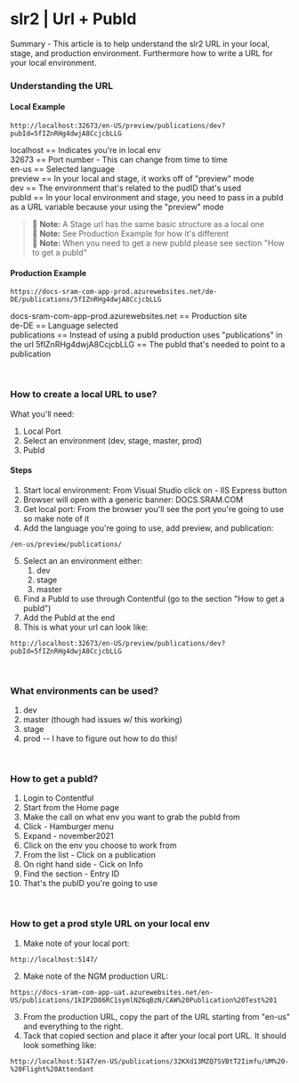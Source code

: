 # slr2 | Url + PubId

Summary - This article is to help understand the slr2 URL in your local, stage, and production environment. Furthermore how to write a URL for your local environment.

### Understanding the URL 

#### Local Example
```
http://localhost:32673/en-US/preview/publications/dev?pubId=5fIZnRHg4dwjA8CcjcbLLG
```
localhost == Indicates you're in local env  
32673 == Port number - This can change from time to time  
en-us == Selected language  
preview == In your local and stage, it works off of "preview" mode  
dev == The environment that's related to the pudID that's used  
pubId == In your local environment and stage, you need to pass in a pubId as a URL variable because your using the "preview" mode

> :memo: **Note:** A Stage url has the same basic structure as a local one  
> :memo: **Note:** See Production Example for how it's different  
> :memo: **Note:** When you need to get a new pubId please see section "How to get a pubId"

#### Production Example
```
https://docs-sram-com-app-prod.azurewebsites.net/de-DE/publications/5fIZnRHg4dwjA8CcjcbLLG
```
docs-sram-com-app-prod.azurewebsites.net == Production site  
de-DE == Language selected  
publications == Instead of using a pubId production uses "publications" in the url
5fIZnRHg4dwjA8CcjcbLLG == The pubId that's needed to point to a publication


<br>

### How to create a local URL to use?

What you'll need:
1. Local Port
2. Select an environment (dev, stage, master, prod)
3. PubId

#### Steps
1. Start local environment: From Visual Studio click on - IIS Express button
2. Browser will open with a generic banner: DOCS.SRAM.COM
3. Get local port: From the browser you'll see the port you're going to use so make note of it
4. Add the language you're going to use, add preview, and publication:
```   
/en-us/preview/publications/
```
5. Select an an environment either:
    1. dev
    2. stage
    3. master
6. Find a PubId to use through Contentful (go to the section "How to get a pubId")
7. Add the PubId at the end
8. This is what your url can look like:
```
http://localhost:32673/en-US/preview/publications/dev?pubId=5fIZnRHg4dwjA8CcjcbLLG
```
<br>

### What environments can be used?
1. dev
2. master (though had issues w/ this working)
3. stage
4. prod -- I have to figure out how to do this!

<br>

### How to get a pubId?
1. Login to Contentful
2. Start from the Home page
3. Make the call on what env you want to grab the pubId from
4. Click - Hamburger menu
5. Expand - november2021
6. Click on the env you choose to work from
7. From the list - Click on a publication
8. On right hand side - Cick on Info 
9. Find the section - Entry ID
10. That's the pubID you're going to use 

<br>

### How to get a prod style URL on your local env
1. Make note of your local port:  
```
http://localhost:5147/
```
2. Make note of the NGM production URL:  
```
https://docs-sram-com-app-uat.azurewebsites.net/en-US/publications/1kIP2D86RC1symlNZ6qBzN/CAW%20Publication%20Test%201
```
3. From the production URL, copy the part of the URL starting from "en-us" and everything to the right. 
4. Tack that copied section and place it after your local port URL. It should look something like:  
```
http://localhost:5147/en-US/publications/32KXd13MZQ7SVBtT2Iimfu/UM%20-%20Flight%20Attendant
```